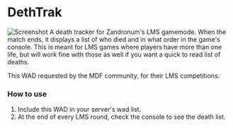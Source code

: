 # DethTrak
![Screenshot](https://i.imgur.com/CyrsGmh.png)
A death tracker for Zandronum's LMS gamemode. When the match ends, it displays a list of who died and in what order in the game's console. 
This is meant for LMS games where players have more than one life, but will work fine with those as well if you want a quick to read list of deaths.

This WAD requested by the MDF community, for their LMS competitions.


### How to use
1) Include this WAD in your server's wad list.
2) At the end of every LMS round, check the console to see the death list.
